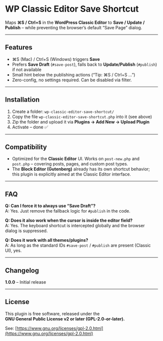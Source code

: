 # WP Classic Editor Save Shortcut

Maps **⌘S / Ctrl+S** in the **WordPress Classic Editor** to **Save / Update / Publish** – while preventing the browser’s default “Save Page” dialog.

---

## Features
- ⌘S (Mac) / Ctrl+S (Windows) triggers **Save**
- Prefers **Save Draft** (`#save-post`), falls back to **Update/Publish** (`#publish`) if not available
- Small hint below the publishing actions (“Tip: ⌘S / Ctrl+S …”)
- Zero-config, no settings required. Can be disabled via filter.

---

## Installation
1. Create a folder: `wp-classic-editor-save-shortcut/`
2. Copy the file `wp-classic-editor-save-shortcut.php` into it (see above)
3. Zip the folder and upload it via **Plugins → Add New → Upload Plugin**
4. Activate – done ✅

---

## Compatibility
- Optimized for the **Classic Editor** UI. Works on `post-new.php` and `post.php` – covering posts, pages, and custom post types.  
- The **Block Editor (Gutenberg)** already has its own shortcut behavior; this plugin is explicitly aimed at the Classic Editor interface.

---

## FAQ

**Q: Can I force it to always use “Save Draft”?**  
A: Yes. Just remove the fallback logic for `#publish` in the code.  

**Q: Does it also work when the cursor is inside the editor field?**  
A: Yes. The keyboard shortcut is intercepted globally and the browser dialog is suppressed.  

**Q: Does it work with all themes/plugins?**  
A: As long as the standard IDs `#save-post` / `#publish` are present (Classic UI), yes.  

---

## Changelog
**1.0.0** – Initial release  

---

## License

This plugin is free software, released under the  
**GNU General Public License v2 or later (GPL-2.0-or-later).**

See: [https://www.gnu.org/licenses/gpl-2.0.html](https://www.gnu.org/licenses/gpl-2.0.html)
